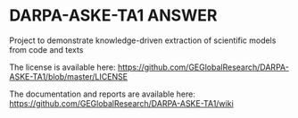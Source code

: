 # DARPA-ASKE-TA1 ANSWER
Project to demonstrate knowledge-driven extraction of scientific models from code and texts

The license is available here:
https://github.com/GEGlobalResearch/DARPA-ASKE-TA1/blob/master/LICENSE

The documentation and reports are available here:
https://github.com/GEGlobalResearch/DARPA-ASKE-TA1/wiki

